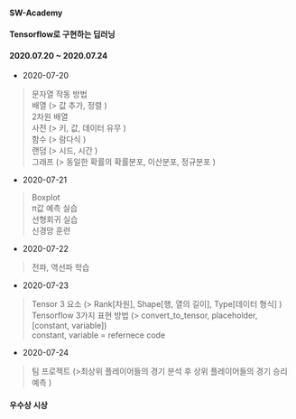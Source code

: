 #### SW-Academy
#### Tensorflow로 구현하는 딥러닝
#### 2020.07.20 ~ 2020.07.24

- 2020-07-20

>문자열 작동 방법   
>배열 (> 값 추가, 정렬 )    
>2차원 배열    
>사전 (> 키, 값, 데이터 유무 )    
>함수 (> 람다식 )    
>랜덤 (> 시드, 시간 )    
>그래프 (>  동일한 확률의 확률분포, 이산분포, 정규분포 )    

- 2020-07-21

>Boxplot    
>π값 예측 실습    
>선형회귀 실습    
>신경망 훈련    

- 2020-07-22

>전파, 역선파 학습    

- 2020-07-23

>Tensor 3 요소 (> Rank[차원], Shape[행, 열의 길이], Type[데이터 형식] )    
>Tensorflow 3가지 표현 방법 (> convert_to_tensor, placeholder, [constant, variable])    
>constant, variable = refernece code    

- 2020-07-24

>팀 프로젝트 (>최상위 플레이어들의 경기 분석 후 상위 플레이어들의 경기 승리 예측 )    
    
#### 우수상 시상